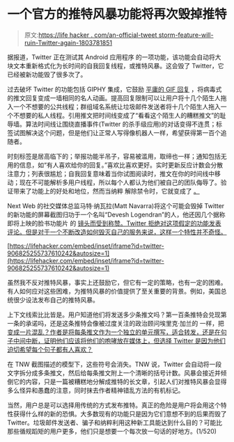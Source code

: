 # 一个官方的推特风暴功能将再次毁掉推特

> 原文:[https://life hacker . com/an-official-tweet storm-feature-will-ruin-Twitter-again-1803781851](https://lifehacker.com/an-official-tweetstorm-feature-will-ruin-twitter-again-1803781851)

据报道，Twitter 正在测试其 Android 应用程序 的一项功能，该功能会自动将大块文本重新格式化为长时间的自我回复线程，或推特风暴。这会毁了 Twitter，它已经被新功能毁了很多次了。

过去破坏 Twitter 的功能包括 GIPHY 集成，它鼓励 [平庸的 GIF 回复](http://lifehacker.com/giphys-new-view-count-tool-will-make-reaction-gifs-more-1798504604) ，将病毒式的推文回复变成一墙相同的名人动画。提高回复限制可以让用户将十几个陌生人拖入一个不想要的公共线程；群组域名系统让垃圾邮件发送者将十几个陌生人拖入一个不想要的私人线程。引用推文把时间线变成了“看看这个陌生人的糟糕推文”的耻辱墙。算法时间线让围绕直播事件(Twitter 的杀手级应用)的对话变得不连贯；标签试图解决这个问题，但是他们让正常人写得像机器人一样，希望获得第一百个追随者。

时刻标签是居高临下的；举报功能半吊子，容易被滥用，取缔也一样；通知包括无用的信息，如“有人喜欢给你的回复。”喜欢比喜欢更好。实时更新反应计数会分散注意力；列表很尴尬；自我回复意味着当你试图阅读时，推文在你的时间线中移动；现在不可能解析多用户线程，所以每个人都认为他们被自己的团队侮辱了。验证带来了功能上的好处和地位，然而当纳粹 解除禁令时，它就变成了 [。](http://gizmodo.com/nazi-loving-white-nationalist-allowed-to-tweet-again-1789985562)

Next Web 的社交媒体总监马特·纳瓦拉(Matt Navarra)将这个可能会毁掉 Twitter 的新功能的屏幕截图归功于一个名叫“Devesh Logendran”的人，他还因几个据称即将上映的脸书功能片 的 [镜头而受到称赞。Twitter 拒绝对这项假定的功能发表评论。但是对于一个不断改造如何毁灭自己的服务来说，这样一个特性并不奇怪。](https://twitter.com/search?f=tweets&vertical=default&q=Devesh%20Logendran&src=typd)

 [https://lifehacker.com/embed/inset/iframe?id=twitter-906825255737610242&autosize=1](https://lifehacker.com/embed/inset/iframe?id=twitter-906825255737610242&autosize=1) 

虽然我不反对推特风暴，事实上还鼓励它，但它有一定的策略，也有一定的困难。有人如何应对这些困难，为推特风暴的价值提供了至关重要的背景。例如，美国总统很少设法发布自己的推特风暴。

上下文线索比比皆是。用户知道他们将发送多少条推文吗？第一百条推特会兑现第一条的承诺吗，还是这条推特会像被过度关注的政治顾问埃里克·加兰的 一样，把 [变成一片混乱？作者是将每条推文作为一个独立的单元撰写，适合转发，还是在句子中间中断，证明他们应该将他们的咆哮放在媒体上，但选择 Twitter 是因为他们迫切希望每个句子都有人喜欢？](http://www.slate.com/articles/news_and_politics/politics/2016/12/what_the_hell_is_wrong_with_america_s_establishment_liberals.html)

在 TNW 截图描述的模型下，这些符号会消失。TNW 说，Twitter 会自动将一段文字拆分成多条推文，然后给每条推文附上一个清晰的括号计数。风暴会接近并倾倒它的内容，只是一篇被糟糕地分解成推特的长文章，引起人们对推特风暴会显得多么怪异和愚蠢的注意，同时抹去作者精神错乱方法的有机标记。

当然，用户总是可以选择用传统的方式发布推特。真正的危险是用户将会用这个特性获得什么样的新的恐惧。大多数现有的功能只是因为它们意想不到的后果而毁了 Twitter。垃圾邮件发送者、骗子和纳粹利用这种新工具能达到什么目的？可能比那些循规蹈矩的用户更多，他们只是想要一个每次放一句话的好地方。(1/520)